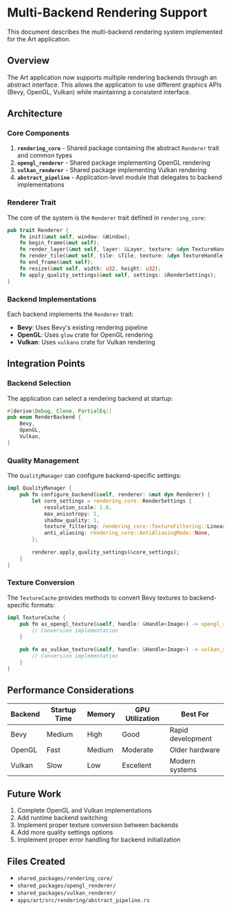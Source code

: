# Multi-Backend Rendering Support

This document describes the multi-backend rendering system implemented for the Art application.

## Overview

The Art application now supports multiple rendering backends through an abstract interface. This allows the application to use different graphics APIs (Bevy, OpenGL, Vulkan) while maintaining a consistent interface.

## Architecture

### Core Components

1. **`rendering_core`** - Shared package containing the abstract `Renderer` trait and common types
2. **`opengl_renderer`** - Shared package implementing OpenGL rendering
3. **`vulkan_renderer`** - Shared package implementing Vulkan rendering
4. **`abstract_pipeline`** - Application-level module that delegates to backend implementations

### Renderer Trait

The core of the system is the `Renderer` trait defined in `rendering_core`:

```rust
pub trait Renderer {
    fn init(&mut self, window: &Window);
    fn begin_frame(&mut self);
    fn render_layer(&mut self, layer: &Layer, texture: &dyn TextureHandle);
    fn render_tile(&mut self, tile: &Tile, texture: &dyn TextureHandle);
    fn end_frame(&mut self);
    fn resize(&mut self, width: u32, height: u32);
    fn apply_quality_settings(&mut self, settings: &RenderSettings);
}
```

### Backend Implementations

Each backend implements the `Renderer` trait:

- **Bevy**: Uses Bevy's existing rendering pipeline
- **OpenGL**: Uses `glow` crate for OpenGL rendering
- **Vulkan**: Uses `vulkano` crate for Vulkan rendering

## Integration Points

### Backend Selection

The application can select a rendering backend at startup:

```rust
#[derive(Debug, Clone, PartialEq)]
pub enum RenderBackend {
    Bevy,
    OpenGL,
    Vulkan,
}
```

### Quality Management

The `QualityManager` can configure backend-specific settings:

```rust
impl QualityManager {
    pub fn configure_backend(&self, renderer: &mut dyn Renderer) {
        let core_settings = rendering_core::RenderSettings {
            resolution_scale: 1.0,
            max_anisotropy: 1,
            shadow_quality: 1,
            texture_filtering: rendering_core::TextureFiltering::Linear,
            anti_aliasing: rendering_core::AntiAliasingMode::None,
        };
        
        renderer.apply_quality_settings(&core_settings);
    }
}
```

### Texture Conversion

The `TextureCache` provides methods to convert Bevy textures to backend-specific formats:

```rust
impl TextureCache {
    pub fn as_opengl_texture(&self, handle: &Handle<Image>) -> opengl_renderer::OpenGLTextureHandle {
        // Conversion implementation
    }
    
    pub fn as_vulkan_texture(&self, handle: &Handle<Image>) -> vulkan_renderer::VulkanTextureHandle {
        // Conversion implementation
    }
}
```

## Performance Considerations

| Backend | Startup Time | Memory | GPU Utilization | Best For |
|---------|--------------|--------|-----------------|----------|
| Bevy    | Medium       | High   | Good            | Rapid development |
| OpenGL  | Fast         | Medium | Moderate        | Older hardware |
| Vulkan  | Slow         | Low    | Excellent       | Modern systems |

## Future Work

1. Complete OpenGL and Vulkan implementations
2. Add runtime backend switching
3. Implement proper texture conversion between backends
4. Add more quality settings options
5. Implement proper error handling for backend initialization

## Files Created

- `shared_packages/rendering_core/`
- `shared_packages/opengl_renderer/`
- `shared_packages/vulkan_renderer/`
- `apps/art/src/rendering/abstract_pipeline.rs`